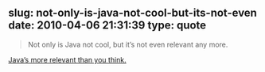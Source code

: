 slug: not-only-is-java-not-cool-but-its-not-even
date: 2010-04-06 21:31:39
type: quote
---

> Not only is Java not cool, but it’s not even relevant any more.

[Java’s more relevant than you think.](http://www.enigmastation.com/?p=361)
